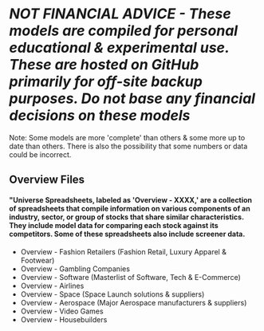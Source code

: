 # *NOT FINANCIAL ADVICE - These models are compiled for personal educational & experimental use. These are hosted on GitHub primarily for off-site backup purposes. Do not base any financial decisions on these models*


Note: Some models are more 'complete' than others & some more up to date than others. There is also the possibility that some numbers or data could be incorrect.


## Overview Files
#### "Universe Spreadsheets, labeled as 'Overview - XXXX,' are a collection of spreadsheets that compile information on various components of an industry, sector, or group of stocks that share similar characteristics. They include model data for comparing each stock against its competitors. Some of these spreadsheets also include screener data.
- Overview - Fashion Retailers (Fashion Retail, Luxury Apparel & Footwear)
- Overview - Gambling Companies
- Overview - Software (Masterlist of Software, Tech & E-Commerce)
- Overview - Airlines
- Overview - Space (Space Launch solutions & suppliers)
- Overview - Aerospace (Major Aerospace manufacturers & suppliers) 
- Overview - Video Games
- Overview - Housebuilders
